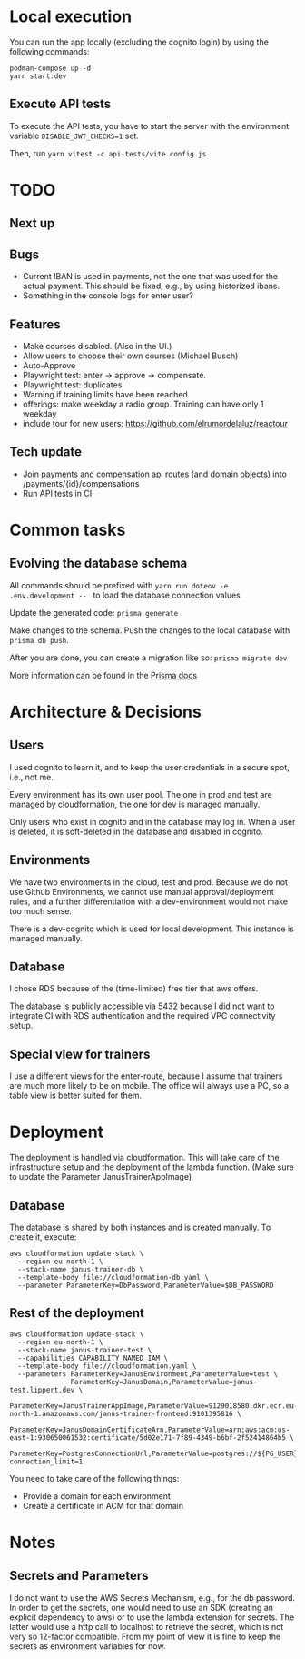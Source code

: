 # Local execution

You can run the app locally (excluding the cognito login) by using the following commands:

```shell
podman-compose up -d
yarn start:dev
```

## Execute API tests

To execute the API tests, you have to start the server with the environment variable
`DISABLE_JWT_CHECKS=1` set.

Then, run `yarn vitest -c api-tests/vite.config.js`

# TODO

## Next up

## Bugs

- Current IBAN is used in payments, not the one that was used for the actual
  payment. This should be fixed, e.g., by using historized ibans.
- Something in the console logs for enter user?

## Features

- Make courses disabled. (Also in the UI.)
- Allow users to choose their own courses (Michael Busch)
- Auto-Approve
- Playwright test: enter -> approve -> compensate.
- Playwright test: duplicates
- Warning if training limits have been reached
- offerings: make weekday a radio group. Training can have only 1 weekday
- include tour for new users: https://github.com/elrumordelaluz/reactour

## Tech update

- Join payments and compensation api routes (and domain objects) into /payments/{id}/compensations
- Run API tests in CI

# Common tasks

## Evolving the database schema

All commands should be prefixed with `yarn run dotenv -e .env.development -- ` to load the database connection values

Update the generated code: `prisma generate`

Make changes to the schema. Push the changes to the local database with `prisma db push`.

After you are done, you can create a migration like so: `prisma migrate dev`

More information can be found in
the [Prisma docs](https://www.prisma.io/docs/orm/prisma-migrate/workflows/prototyping-your-schema)

# Architecture & Decisions

## Users

I used cognito to learn it, and to keep the user credentials in a secure spot, i.e., not me.

Every environment has its own user pool. The one in prod and test are managed by cloudformation, the one for dev
is managed manually.

Only users who exist in cognito and in the database may log in. When a user is deleted, it is soft-deleted in the
database and disabled in cognito.

## Environments

We have two environments in the cloud, test and prod. Because we do not use Github Environments, we cannot use manual
approval/deployment rules, and a further differentiation with a dev-environment would not make too much sense.

There is a dev-cognito which is used for local development. This instance is managed manually.

## Database

I chose RDS because of the (time-limited) free tier that aws offers.

The database is publicly accessible via 5432 because I did not want to integrate CI with RDS authentication and
the required VPC connectivity setup.

## Special view for trainers

I use a different views for the enter-route, because I assume that trainers are much more likely to be on mobile.
The office will always use a PC, so a table view is better suited for them.

# Deployment

The deployment is handled via cloudformation. This will take care of the infrastructure setup and the deployment
of the lambda function. (Make sure to update the Parameter JanusTrainerAppImage)

## Database

The database is shared by both instances and is created manually. To create it, execute:

```shell
aws cloudformation update-stack \
  --region eu-north-1 \
  --stack-name janus-trainer-db \
  --template-body file://cloudformation-db.yaml \
  --parameter ParameterKey=DbPassword,ParameterValue=$DB_PASSWORD
```

## Rest of the deployment

```shell
aws cloudformation update-stack \
  --region eu-north-1 \
  --stack-name janus-trainer-test \
  --capabilities CAPABILITY_NAMED_IAM \
  --template-body file://cloudformation.yaml \
  --parameters ParameterKey=JanusEnvironment,ParameterValue=test \
               ParameterKey=JanusDomain,ParameterValue=janus-test.lippert.dev \
               ParameterKey=JanusTrainerAppImage,ParameterValue=9129018580.dkr.ecr.eu-north-1.amazonaws.com/janus-trainer-frontend:9101395816 \
               ParameterKey=JanusDomainCertificateArn,ParameterValue=arn:aws:acm:us-east-1:930650061532:certificate/5d02e171-7f89-4349-b6bf-2f52414864b5 \
               ParameterKey=PostgresConnectionUrl,ParameterValue=postgres://${PG_USER}:${PG_PASSWORD}@${PG_HOST}/bwquglhx\?connection_limit=1
```

You need to take care of the following things:

- Provide a domain for each environment
- Create a certificate in ACM for that domain

# Notes

## Secrets and Parameters

I do not want to use the AWS Secrets Mechanism, e.g., for the db password.
In order to get the secrets, one would need to use an SDK (creating an explicit dependency to aws)
or to use the lambda extension for secrets. The latter would use a http call to localhost to retrieve
the secret, which is not very so 12-factor compatible.
From my point of view it is fine to keep the secrets as environment variables for now.

